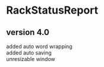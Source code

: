 # RackStatusReport
## version 4.0
added auto word wrapping  
added auto saving  
unresizable window  
